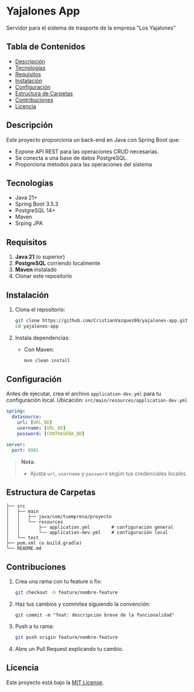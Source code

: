 # Yajalones App 

Servidor para el sistema de trasporte de la empresa "Los Yajalones"

## Tabla de Contenidos

* [Descripción](#descripción)
* [Tecnologías](#tecnologías)
* [Requisitos](#requisitos)
* [Instalación](#instalación)
* [Configuración](#configuración)
* [Estructura de Carpetas](#estructura-de-carpetas)
* [Contribuciones](#contribuciones)
* [Licencia](#licencia)

## Descripción

Este proyecto proporciona un back-end en Java con Spring Boot que:

* Expone API REST para las operaciones CRUD necesarias.
* Se conecta a una base de datos PostgreSQL.
* Proporciona metodos para las operaciones del sistema 

## Tecnologías

* Java 21+
* Spring Boot 3.5.3
* PostgreSQL 14+
* Maven 
* Srping JPA

## Requisitos

1. **Java 21** (o superior)
2. **PostgreSQL** corriendo localmente
3. **Maven**  instalado
4. Clonar este repositorio

## Instalación

1. Clona el repositorio:

   ```bash
   git clone https://github.com/CristianVazquez09/yajalones-app.git
   cd yajalones-app
   ```
2. Instala dependencias:

   * Con Maven:

     ```bash
     mvn clean install
     ```

## Configuración

Antes de ejecutar, crea el archivo `application-dev.yml` para tu configuración local.
Ubicación: `src/main/resources/application-dev.yml`

```yaml
spring:
  datasource:
    url: [URL_BD]
    username: [URL_BD]
    password: [CONTRASEÑA_BD]

server:
  port: 8081
```

> **Nota**:
>
> * Ajusta `url`, `username` y `password` según tus credenciales locales.


## Estructura de Carpetas

```
├── src
│   ├── main
│   │   ├── java/com/tuempresa/proyecto
│   │   └── resources
│   │       ├── application.yml        # configuración general
│   │       └── application-dev.yml    # configuración local
│   └── test
├── pom.xml (o build.gradle)
└── README.md
```

## Contribuciones

1. Crea una rama con tu feature o fix:

   ```bash
   git checkout -b feature/nombre-feature
   ```
2. Haz tus cambios y commitea siguiendo la convención:

   ```
   git commit -m "feat: descripción breve de la funcionalidad"
   ```
3. Push a tu rama:

   ```bash
   git push origin feature/nombre-feature
   ```
4. Abre un Pull Request explicando tu cambio.

## Licencia

Este proyecto está bajo la [MIT License](LICENSE).

